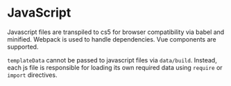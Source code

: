 # JavaScript

Javascript files are transpiled to cs5 for browser compatibility via babel and minified. Webpack is used to handle dependencies. Vue components are supported.

`templateData` cannot be passed to javascript files via `data/build`. Instead, each js file is responsible for loading its own required data using `require` or `import` directives.

